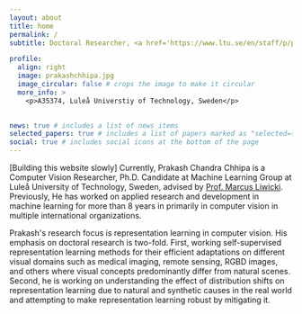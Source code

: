 ```yaml
---
layout: about
title: home
permalink: /
subtitle: Doctoral Researcher, <a href='https://www.ltu.se/en/staff/p/prakash-chandra-chhipa'>Luleå Universtiy of Technology, Sweden</a>

profile:
  align: right
  image: prakashchhipa.jpg
  image_circular: false # crops the image to make it circular
  more_info: >
    <p>A35374, Luleå Universtiy of Technology, Sweden</p>
  

news: true # includes a list of news items
selected_papers: true # includes a list of papers marked as "selected={true}"
social: true # includes social icons at the bottom of the page
---
```

[Building this website slowly]
Currently, Prakash Chandra Chhipa is a Computer Vision Researcher, Ph.D. Candidate at Machine Learning Group at Luleå University of Technology, Sweden, advised by [Prof. Marcus Liwicki](https://www.ltu.se/en/staff/m/marcus-liwicki). Previously, He has worked on applied research and development in machine learning for more than 8 years in primarily in computer vision in multiple international organizations.

Prakash's research focus is representation learning in computer vision. His emphasis on doctoral research is two-fold. First, working self-supervised representation learning methods for their efficient adaptations on different visual domains such as medical imaging, remote sensing, RGBD images, and others where visual concepts predominantly differ from natural scenes. Second, he is working on understanding the effect of distribution shifts on representation learning due to natural and synthetic causes in the real world and attempting to make representation learning robust by mitigating it.
